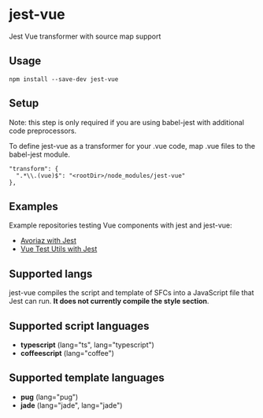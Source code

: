 # jest-vue

Jest Vue transformer with source map support

## Usage

```
npm install --save-dev jest-vue
```

## Setup

Note: this step is only required if you are using babel-jest with additional code preprocessors.

To define jest-vue as a transformer for your .vue code, map .vue files to the babel-jest module.

```
"transform": {
  ".*\\.(vue)$": "<rootDir>/node_modules/jest-vue"
},
```

## Examples

Example repositories testing Vue components with jest and jest-vue:

- [Avoriaz with Jest](https://github.com/eddyerburgh/avoriaz-jest-example)
- [Vue Test Utils with Jest](https://github.com/eddyerburgh/vue-test-utils-jest-example)

## Supported langs

jest-vue compiles the script and template of SFCs into a JavaScript file that Jest can run. **It does not currently compile the style section**.

## Supported script languages

- **typescript** (lang="ts", lang="typescript")
- **coffeescript** (lang="coffee")

## Supported template languages

- **pug** (lang="pug")
- **jade** (lang="jade", lang="jade")
